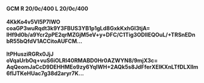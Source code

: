 #### GCM R 20/0c/400 L 20/0c/400
**4KkKo4v5Vl5P7IWO**<br/>**coaGP3wuRqdt3k9Y3FBUS3YB1p1gLd8GxkKxhGI3tjA=**<br/>**lHf9d0b/a9Ycr2pPE2qrMZGjM5eV+y+DFC/C1Tig3ODlIEQOuL/+TRSnEDnbR55bQfdV1ACCitoAUFCM...**<br/><br/>
**ltPHusziRGRx0JjJ**<br/>**oVqaUrbOq+vuS6iOLRl40RMABD0Hr0AZWYN8/9mjX3c=**<br/>**AqQeomJaCcD9DEHHMEo9zy6YqIWH+2AQk5s8JdFferXEIKXnLTfDLXIlm6fIJTKeHUac7g38d2aryr7K...**